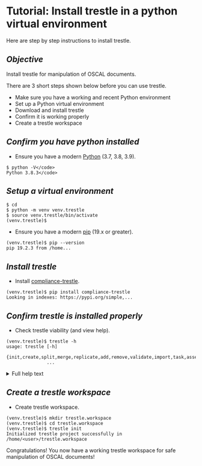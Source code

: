 # Tutorial: Install trestle in a python virtual environment

Here are step by step instructions to install trestle.

## *Objective*

Install trestle for manipulation of OSCAL documents.

There are 3 short steps shown below before you can use trestle.
* Make sure you have a working and recent Python environment
* Set up a Python virtual environment
* Download and install trestle
* Confirm it is working properly
* Create a trestle workspace

## *Confirm you have python installed*


* Ensure you have a modern [Python](https://www.python.org/downloads/) (3.7, 3.8, 3.9).

```
$ python -V</code>
Python 3.8.3</code>
```

## *Setup a virtual environment*

```
$ cd
$ python -m venv venv.trestle
$ source venv.trestle/bin/activate
(venv.trestle)$

```
* Ensure you have a modern [pip](https://pip.pypa.io/en/stable/installing/) (19.x or greater).

```
(venv.trestle)$ pip --version
pip 19.2.3 from /home...
```
## *Install trestle*

* Install [compliance-trestle](https://github.com/IBM/compliance-trestle/blob/develop/README.md).

```
(venv.trestle)$ pip install compliance-trestle
Looking in indexes: https://pypi.org/simple,...

```

## *Confirm trestle is installed properly*

* Check trestle viability (and view help).

```
(venv.trestle)$ trestle -h
usage: trestle [-h]
               {init,create,split,merge,replicate,add,remove,validate,import,task,assemble,version}
               ...
```

<details>
<summary>Full help text</summary>

```

Manage OSCAL files in a human friendly manner.

positional arguments:
  {init,create,split,merge,replicate,add,remove,validate,import,task,assemble,version}
    init                Initialize a trestle working directory.
    create              Create a sample OSCAL model in trestle project.
    split               Split subcomponents on a trestle model.
    merge               Merge subcomponents on a trestle model.
    replicate           Replicate a top level model within the trestle directory structure.
    add                 Add a subcomponent to an existing model.
    remove              Remove a subcomponent to an existing model.
    validate            Validate contents of a trestle model in different modes.
    import              Import an existing full OSCAL model into the trestle project.
    task                Run arbitrary trestle tasks in a simple and extensible methodology.
    assemble            Assemble all subcomponents from a specified trestle
                        model into a single JSON/YAML file under dist.
    version             Output version info for trestle and OSCAL.

optional arguments:
  -h, --help            show this help message and exit

```

</details>

## *Create a trestle workspace*

* Create trestle workspace.

```
(venv.trestle)$ mkdir trestle.workspace
(venv.trestle)$ cd trestle.workspace
(venv.trestle)$ trestle init
Initialized trestle project successfully in /home/<user>/trestle.workspace
```

Congratulations! You now have a working trestle workspace for safe manipulation of OSCAL documents!

